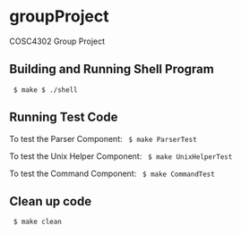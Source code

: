 # groupProject
COSC4302 Group Project

## Building and Running Shell Program
` 
 $ make
 $ ./shell
`
## Running Test Code
To test the Parser Component:
` $ make ParserTest`

To test the Unix Helper Component:
` $ make UnixHelperTest`

To test the Command Component:
` $ make CommandTest`

## Clean up code
` $ make clean`
